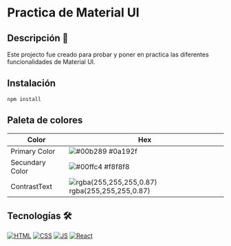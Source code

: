 
# Practica de Material UI

## Descripción 📑

Este projecto fue creado para probar y poner en practica las diferentes funcionalidades de Material UI.

## Instalación 
```
npm install
```

## Paleta de colores

| Color             | Hex                                                                |
| ----------------- | ------------------------------------------------------------------ |
| Primary Color | ![#00b289](https://via.placeholder.com/10/00b289?text=+) #0a192f |
| Secundary Color | ![#00ffc4](https://via.placeholder.com/10/00ffc4?text=+) #f8f8f8 |
| ContrastText | ![rgba(255,255,255,0.87)](https://via.placeholder.com/10/00b48a?text=+) rgba(255,255,255,0.87) |

## Tecnologías 🛠
[![HTML](https://img.shields.io/badge/HTML5-E34F26?style=for-the-badge&logo=html5&logoColor=white)](https://es.wikipedia.org/wiki/HTML5) [![CSS](https://img.shields.io/badge/CSS3-1572B6?style=for-the-badge&logo=css3&logoColor=white)](https://es.wikipedia.org/wiki/CSS) [![JS](https://img.shields.io/badge/JavaScript-F7DF1E?style=for-the-badge&logo=javascript&logoColor=black)](https://es.wikipedia.org/wiki/JavaScript) [![React](https://img.shields.io/badge/REACT-14c4dc?style=for-the-badge&logo=React&logoColor=white)](https://es.wikipedia.org/wiki/React)